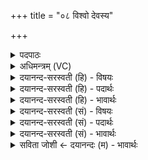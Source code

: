 +++
title = "०८ विश्वो देवस्य"

+++
<details><summary>पदपाठः</summary>

विश्वः॑। दे॒वस्य॑। ने॒तुः। मर्त्तः॑। वु॒री॒त॒। स॒ख्यम्। विश्वः॑। रा॒ये। इ॒षु॒ध्य॒ति॒। द्यु॒म्नम्। वृ॒णी॒त॒। पु॒ष्यसे॑। स्वाहा॑। ८।
</details>

<details><summary>अधिमन्त्रम् (VC)</summary>

- ईश्वरो देवता
- आत्रेय ऋषिः
- आर्षी अनुष्टुप्
- गान्धारः
</details>

<details><summary>दयानन्द-सरस्वती (हि) - विषयः</summary>

मनुष्यों को परमेश्वर के आश्रय से क्या-क्या करना चाहिये, इस विषय का उपदेश अगले मन्त्र में किया है ॥
</details>

<details><summary>दयानन्द-सरस्वती (हि) - पदार्थः</summary>

पदार्थान्वयभाषाः -  जैसे (विश्वः) सब (मर्तः) मनुष्य (नेतुः) सब को प्राप्त वा (देवस्य) सब का प्रकाश करनेवाले परमेश्वर के साथ (सख्यम्) मित्रता और गुणकर्मसमूह को (वुरीत) स्वीकार और (विश्वः) सब (राये) धन की प्राप्ति के लिये (इषुध्यति) बाणों को धारण करे, वह (द्युम्नम्) धन को (वृणीत) स्वीकार करे, वैसे हे मनुष्य ! इस सब का अनुष्ठान करके (स्वाहा) सत्क्रिया से तू भी (पुष्यसे) पुष्ट हो ॥८॥
</details>

<details><summary>दयानन्द-सरस्वती (हि) - भावार्थः</summary>

भावार्थभाषाः -  इस मन्त्र में वाचकलुप्तोपमालङ्कार है। सब मनुष्यों को परमेश्वर की उपासना करके परस्पर मित्रपन का सम्पादन कर, युद्ध में दुष्टों को जीत के, राज्यलक्ष्मी को प्राप्त होकर सुखी रहना चाहिये ॥८॥
</details>

<details><summary>दयानन्द-सरस्वती (सं) - विषयः</summary>

मनुष्यैः परमेश्वराश्रयेण किं किं कर्त्तव्यमित्युपदिश्यते ॥
</details>

<details><summary>दयानन्द-सरस्वती (सं) - पदार्थः</summary>

पदार्थान्वयभाषाः -  यथा विश्वो मर्त्तो नेतुर्देवस्य जगदीश्वरस्य सख्यं वुरीत विश्वो राय इषुध्यति। स द्युम्नं वृणीत, तथा हे मनुष्य ! एतत्सर्वमनुष्ठाय स्वाहा सत्क्रियया त्वमपि पुष्यसे पुष्टो भवेः ॥८॥
</details>

<details><summary>दयानन्द-सरस्वती (सं) - भावार्थः</summary>

भावार्थभाषाः -  अत्र वाचकलुप्तोपमालङ्कारः। सर्वैर्मनुष्यैः परमेश्वरमुपास्य परस्परं मित्रतां कृत्वा युद्धे दुष्टान् विजित्य राजश्रियं प्राप्य सुखयितव्यम् ॥८॥
</details>

<details><summary>सविता जोशी ← दयानन्दः (म) - भावार्थः</summary>

भावार्थभाषाः -  या मंत्रात वाचकलुप्तोपमालंकार आहे. सर्व माणसांनी परमेश्वराची उपासना करून परस्पर मैत्री करावी व युद्धात शत्रूला जिंकावे आणि लक्ष्मी प्राप्त करून सुखी व्हावे.
</details>